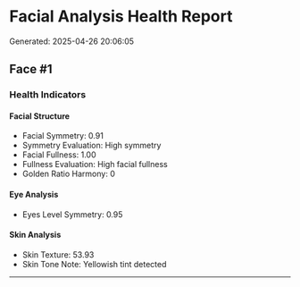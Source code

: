 # Facial Analysis Health Report

Generated: 2025-04-26 20:06:05

## Face #1

### Health Indicators

#### Facial Structure

- Facial Symmetry: 0.91
- Symmetry Evaluation: High symmetry
- Facial Fullness: 1.00
- Fullness Evaluation: High facial fullness
- Golden Ratio Harmony: 0

#### Eye Analysis

- Eyes Level Symmetry: 0.95

#### Skin Analysis

- Skin Texture: 53.93
- Skin Tone Note: Yellowish tint detected

---


